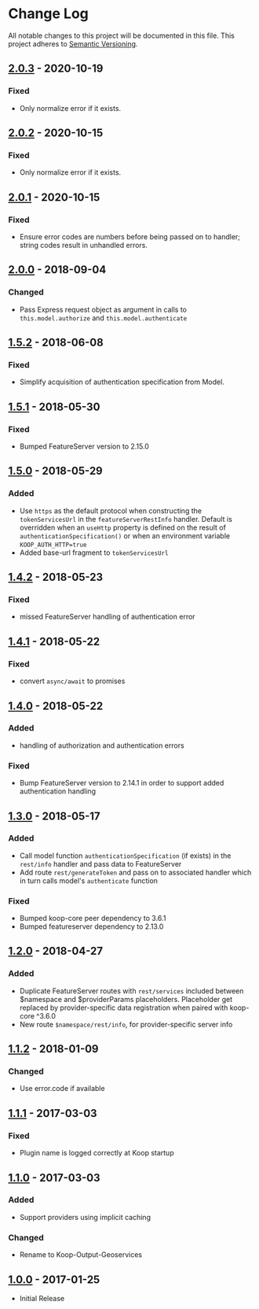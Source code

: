 # Change Log
All notable changes to this project will be documented in this file.
This project adheres to [Semantic Versioning](http://semver.org/).

## [2.0.3] - 2020-10-19
### Fixed
* Only normalize error if it exists.

## [2.0.2] - 2020-10-15
### Fixed
* Only normalize error if it exists.

## [2.0.1] - 2020-10-15
### Fixed
* Ensure error codes are numbers before being passed on to handler; string codes result in unhandled errors.

## [2.0.0] - 2018-09-04
### Changed
* Pass Express request object as argument in calls to `this.model.authorize` and `this.model.authenticate`

## [1.5.2] - 2018-06-08
### Fixed
* Simplify acquisition of authentication specification from Model.

## [1.5.1] - 2018-05-30
### Fixed
* Bumped FeatureServer version to 2.15.0

## [1.5.0] - 2018-05-29
### Added
* Use `https` as the default protocol when constructing the `tokenServicesUrl` in the `featureServerRestInfo` handler. Default is overridden when an `useHttp` property is defined on the result of `authenticationSpecification()` or when an environment variable `KOOP_AUTH_HTTP=true`
* Added base-url fragment to `tokenServicesUrl`

## [1.4.2] - 2018-05-23
### Fixed
* missed FeatureServer handling of authentication error

## [1.4.1] - 2018-05-22
### Fixed
* convert `async/await` to promises 

## [1.4.0] - 2018-05-22
### Added 
* handling of authorization and authentication errors

### Fixed
* Bump FeatureServer version to 2.14.1 in order to support added authentication handling

## [1.3.0] - 2018-05-17
### Added
* Call model function `authenticationSpecification` (if exists) in the `rest/info` handler and pass data to FeatureServer
* Add route `rest/generateToken` and pass on to associated handler which in turn calls model's `authenticate` function

### Fixed
* Bumped koop-core peer dependency to 3.6.1
* Bumped featureserver dependency to 2.13.0

## [1.2.0] - 2018-04-27
### Added
* Duplicate FeatureServer routes with `rest/services` included between $namespace and $providerParams placeholders. Placeholder get replaced by provider-specific data registration when paired with koop-core ^3.6.0
* New route `$namespace/rest/info`, for provider-specific server info

## [1.1.2] - 2018-01-09
### Changed
* Use error.code if available

## [1.1.1] - 2017-03-03
### Fixed
* Plugin name is logged correctly at Koop startup

## [1.1.0] - 2017-03-03
### Added
* Support providers using implicit caching

### Changed
* Rename to Koop-Output-Geoservices

## [1.0.0] - 2017-01-25
* Initial Release

[2.0.3]: https://github.com/koopjs/koop-featureserver-plugin/compare/v2.0.2...v2.0.3
[2.0.2]: https://github.com/koopjs/koop-featureserver-plugin/compare/v2.0.1...v2.0.2
[2.0.1]: https://github.com/koopjs/koop-featureserver-plugin/compare/v2.0.0...v2.0.1
[2.0.0]: https://github.com/koopjs/koop-featureserver-plugin/compare/v1.5.2...v2.0.0
[1.5.2]: https://github.com/koopjs/koop-featureserver-plugin/compare/v1.5.1...v1.5.2
[1.5.1]: https://github.com/koopjs/koop-featureserver-plugin/compare/v1.5.0...v1.5.1
[1.5.0]: https://github.com/koopjs/koop-featureserver-plugin/compare/v1.4.2...v1.5.0
[1.4.2]: https://github.com/koopjs/koop-featureserver-plugin/compare/v1.4.1...v1.4.2
[1.4.1]: https://github.com/koopjs/koop-featureserver-plugin/compare/v1.4.0...v1.4.1
[1.4.0]: https://github.com/koopjs/koop-featureserver-plugin/compare/v1.3.0...v1.4.0
[1.3.0]: https://github.com/koopjs/koop-featureserver-plugin/compare/v1.2.0...v1.3.0
[1.2.0]: https://github.com/koopjs/koop-featureserver-plugin/compare/v1.1.2...v1.2.0
[1.1.2]: https://github.com/koopjs/koop-featureserver-plugin/compare/v1.1.1...v1.1.2
[1.1.1]: https://github.com/koopjs/koop-featureserver-plugin/compare/v1.1.0...v1.1.1
[1.1.0]: https://github.com/koopjs/koop-featureserver-plugin/compare/v1.0.0...v1.1.0
[1.0.0]: https://github.com/koopjs/koop-featureserver-plugin/releases/tag/v1.0.0
